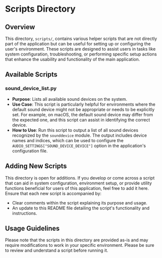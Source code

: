 # Scripts Directory

## Overview

This directory, `scripts/`, contains various helper scripts that are not directly part of the application but can be useful for setting up or configuring the user's environment. These scripts are designed to assist users in tasks like system configuration, troubleshooting, or performing specific setup actions that enhance the usability and functionality of the main application.

## Available Scripts

### sound_device_list.py

- **Purpose**: Lists all available sound devices on the system.
- **Use Case**: This script is particularly helpful for environments where the default sound device might not be appropriate or needs to be explicitly set. For example, on macOS, the default sound device may differ from the expected one, and this script can assist in identifying the correct device.
- **How to Use**: Run this script to output a list of all sound devices recognized by the `sounddevice` module. The output includes device names and indices, which can be used to configure the `AUDIO_SETTINGS["SOUND_DEVICE_DEVICE"]` option in the application's configuration file.

## Adding New Scripts

This directory is open for additions. If you develop or come across a script that can aid in system configuration, environment setup, or provide utility functions beneficial for users of this application, feel free to add it here. Ensure that each new script is accompanied by:

- Clear comments within the script explaining its purpose and usage.
- An update to this README file detailing the script's functionality and instructions.

## Usage Guidelines

Please note that the scripts in this directory are provided as-is and may require modifications to work in your specific environment. Please be sure to review and understand a script before running it.
